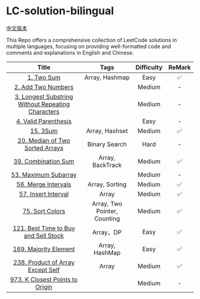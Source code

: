 # LC-solution-bilingual

[中文版本](/README_CN.md)

This Repo offers a comprehensive collection of LeetCode solutions in multiple languages, focusing on providing well-formatted code and comments and explanations in English and Chinese.

|                                                       Title                                                       |             Tags             | Difficulty | ReMark |
| :----------------------------------------------------------------------------------------------------------------: | :--------------------------: | :--------: | :----: |
|                                        [1. Two Sum](/Solution/0001_Two_Sum.md)                                        |        Array, Hashmap        |    Easy    |   ✅   |
|                                [2. Add Two Numbers](/Solution/0002_Add_Two_Numbers.md)                                |                              |   Medium   |   -   |
| [3. Longest Substring Without Repeating Characters](/Solution/0003_Longest_Substring_Without_Repeating_Characters.md) |                              |   Medium   |   -   |
|                         [4. Valid Parenthesis](/Solution/0004_Median_Of_Two_Sorted_Arrays.md)                         |                              |    Easy    |   -   |
|                                          [15. 3Sum](/Solution/0015_3Sum.md)                                          |        Array, Hashset        |   Medium   |   ✅   |
|                             [20. Median of Two Sorted Arrays](0020_Valid_Parenthesis.md)                             |        Binary Search        |    Hard    |   -   |
|                               [39. Combination Sum](/Solution/0039_Combination_Sum.md)                               |       Array, BackTrack       |   Medium   |   ✅   |
|                               [53. Maximum Subarray](Solution/0053_Maximum_Subarray.md)                               |                              |   Medium   |   -   |
|                               [56. Merge Intervals](/Solution/0056_Merge_Intervals.md)                               |        Array, Sorting        |   Medium   |   ✅   |
|                               [57. Insert Interval](/Solution/0057_Insert_Interval.md)                               |            Array            |   Medium   |   ✅   |
|                                   [75. Sort Colors](/Solution/0075_Sort_Colors.md)                                   | Array, Two Pointer, Counting |   Medium   |   ✅   |
|               [121. Best Time to Buy and Sell Stock](/Solution/0121_Best_Time_to_Buy_and_Sell_Stock.md)               |          Array，DP          |    Easy    |   ✅   |
|                              [169. Majority Element](/Solution/0169_Majority_Element.md)                              |        Array, HashMap        |    Easy    |   ✅   |
|                                         [238. Product of Array Except Self]()                                         |            Array            |   Medium   |   ✅   |
|                     [973. K Closest Points to Origin](/Solution/0973_K_Close_Points_To_Origin.md)                     |                              |   Medium   |   -   |
